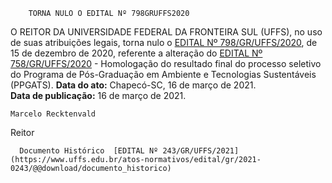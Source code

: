         TORNA NULO O EDITAL Nº 798GRUFFS2020  

 O REITOR DA UNIVERSIDADE FEDERAL DA FRONTEIRA SUL (UFFS), no uso de suas atribuições legais, torna nulo o [EDITAL Nº 798/GR/UFFS/2020](https://www.uffs.edu.br/atos-normativos/edital/gr/2020-0798), de 15 de dezembro de 2020, referente a alteração do [EDITAL Nº 758/GR/UFFS/2020](https://www.uffs.edu.br/atos-normativos/edital/gr/2020-0758) - Homologação do resultado final do processo seletivo do Programa de Pós-Graduação em Ambiente e Tecnologias Sustentáveis (PPGATS).        **Data do ato:** Chapecó-SC, 16 de março de 2021.   
 **Data de publicação:**  16 de março de 2021. 

    Marcelo Recktenvald   
 Reitor 

      Documento Histórico  [EDITAL Nº 243/GR/UFFS/2021](https://www.uffs.edu.br/atos-normativos/edital/gr/2021-0243/@@download/documento_historico)     
      